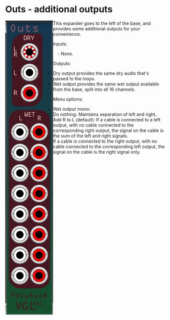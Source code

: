 # Outs - additional outputs

<img src="Outs.png" align="left">

This expander goes to the left of the base, and provides some additional outputs for your convenience.

Inputs:
<dl><dd>&ensp;&ensp;- None.</dd></dl>


Outputs: 
- Dry output provides the same dry audio that's passed to the loops.
- Wet output provides the same wet output available from the base, split into all 16 channels.  

Menu options:
- Wet output mono:
	- Do nothing: Maintains separation of left and right..
	- Add R to L (default): If a cable is connected to a left output, with no cable connected to the corresponding right output, the signal on the cable is the sum of the left and right signals.  
	  If a cable is connected to the right output, with no cable connected to the corresponding left output, the signal on the cable is the right signal only.

